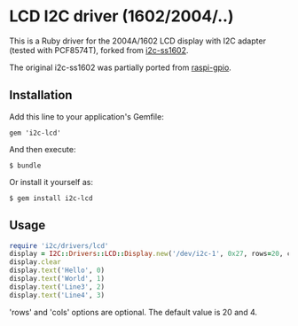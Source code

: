 # LCD I2C driver (1602/2004/..)

This is a Ruby driver for the 2004A/1602 LCD display with I2C adapter
(tested with PCF8574T),
forked from [i2c-ss1602](https://github.com/nerab/i2c-ss1602).

The original i2c-ss1602 was partially ported from [raspi-gpio](https://github.com/paulbarber/raspi-gpio/blob/master/lcd_display.py).

## Installation

Add this line to your application's Gemfile:

```
gem 'i2c-lcd'
```

And then execute:

```
$ bundle
```

Or install it yourself as:

```
$ gem install i2c-lcd
```

## Usage

```ruby
require 'i2c/drivers/lcd'
display = I2C::Drivers::LCD::Display.new('/dev/i2c-1', 0x27, rows=20, cols=4)
display.clear
display.text('Hello', 0)
display.text('World', 1)
display.text('Line3', 2)
display.text('Line4', 3)
```

'rows' and 'cols' options are optional. The default value is 20 and 4.
